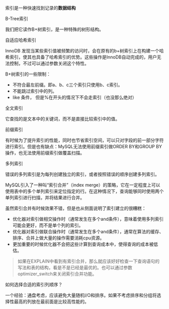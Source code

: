 索引是一种快速找到记录的**数据结构**

B-Tree索引 

我们把它读作B+树索引，是一种特殊的树形结构。

自适应哈希索引

InnoDB 发现当某些索引值被频繁的访问时，会在原有的b+树索引上在构建一个哈希索引，使其也具备了哈希索引的优势。这些操作是InnoDB自动完成的，用户无法控制，不过可以通过参数关闭这个特性。

B+树索引的一些限制：

- 不符合最左前缀。即a、b、c三个索引只使用b、c索引。
- 不能跳过索引中的列。
- like 条件， 但是%在开头的情况下不会走索引（也没那么绝对）



全文索引

它查找的是文本中的关键词，而不是直接比较索引中的值。



前缀索引

有时候为了提升索引的性能，同时也节省索引空间，可以只对字段的前一部分字符进行索引。但是也有缺点：MySQL无法使用前缀索引做ORDER BY和GROUP BY操作，也无法使用前缀索引做覆盖扫描。



多列索引

错误的多列索引是为每列创建独立的索引，或者按照错误的顺序创建多列索引。

MySQL引入了一种叫“索引合并”（index merge）的策略，它在一定程度上可以使用表中的多个单列索引来定位指定的行。在这种情况下，查询能够同时使用两个单列索引进行扫描，并将结果进行合并。

虽然索引合并有时候效果不错，但是也从侧面说明了索引建立的很糟糕：

- 优化器对索引做相交操作时（通常发生在多个and条件），意味着使用多列索引可能会更好，而不是单个列的索引。
- 优化器对索引做联合操作时（通常发生在多个and条件），通常在算法的缓存、排序、合并上做大量的操作需要消耗cpu资源。
- 更加重要的时候优化器不会把这些计算到查询成本中，使得查询的成本被低估。

> 如果在EXPLAIN中看到有索引合并，那么就应该好好检查一下查询语句的写法和表的结构，看是不是已经是最优的。也可以通过参数optimizer_switch来关闭索引合并功能。



如何选择合适的索引列顺序？

一个经验：通盘考虑，应该避免大量随机I/O和排序。如果不考虑排序和分组将选择性最高的列放在最前面是比较高性能的。

